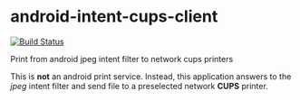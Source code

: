 # android-intent-cups-client

[![Build Status](https://travis-ci.org/rainbru/android-intent-cups-client.svg?branch=master)](https://travis-ci.org/rainbru/android-intent-cups-client)

Print from android jpeg intent filter to network cups printers

This is **not** an android print service. Instead, this application
answers to the *jpeg* intent filter and send file to a preselected network 
**CUPS** printer.
